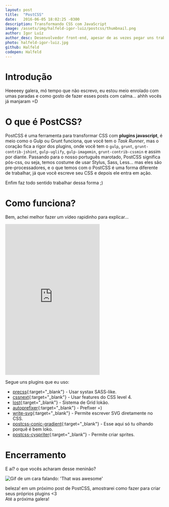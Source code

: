 ```yaml
---
layout: post                                                
title:  "PostCSS"                                           
date:   2016-06-05 18:02:25 -0300                           
description: Transformando CSS com JavaScript               
image: /assets/img/halfeld-igor-luiz/postcss/thumbnail.png
author: Igor Luíz
author_desc: Desenvolvedor front-end, apesar de as vezes pegar uns trabalhos de back, curte muito javascript e compartilhar os paranauês que sabe. Um dos criadores desse blog lindão =).
photo: halfeld-igor-luiz.jpg
github: Halfeld
codepen: Halfeld
---
```


Introdução
==========

Heeeeey galera, mó tempo que não escrevo, eu estou meio enrolado com umas paradas e como gosto de fazer esses posts com calma... ahhh vocês já manjaram =D

O que é PostCSS?
================

PostCSS é uma ferramenta para transformar CSS com **plugins javascript**, é meio como o Gulp ou Grunt funciona, que você tem o _Task Runner_, mas o coração fica a rigor dos plugins, onde você tem o `gulp`, `grunt`, `grunt-contrib-jshint`, `gulp-uglify`, `gulp-imagemin`, `grunt-contrib-cssmin` e assim por diante. Passando para o nosso português marotado, PostCSS significa pós-css, ou seja, temos costume de usar Stylus, Sass, Less... mas eles são pre-processadores, e o que temos com o PostCSS é uma forma diferente de trabalhar, já que você escreve seu CSS e depois ele entra em ação.

Enfim faz todo sentido trabalhar dessa forma ;)

Como funciona?
==============

Bem, achei melhor fazer um vídeo rapidinho para explicar...

<iframe height="480" src="https://www.youtube.com/embed/RXMFNZGi76c?showinfo=0&controls=0" frameborder="0" allowfullscreen></iframe>
<!-- ![como funciona o postcss](/assets/img/halfeld-igor-luiz/postcss/how-works.png) -->

Segue uns plugins que eu uso:

+ [precss](https://github.com/jonathantneal/precss){:target="_blank"} - Usar systax SASS-like.
+ [cssnext](https://github.com/cssnext/cssnext){:target="_blank"} - Usar features do CSS level 4.
+ [lost](https://github.com/peterramsing/lost){:target="_blank"} - Sistema de Grid lokão.
+ [autoprefixer](https://github.com/postcss/autoprefixer){:target="_blank"} - Prefixer =)
+ [write-svg](https://github.com/jonathantneal/postcss-write-svg){:target="_blank"} - Permite escrever SVG diretamente no CSS.
+ [postcss-conic-gradient](https://github.com/jonathantneal/postcss-conic-gradient){:target="_blank"} - Esse aqui só tu olhando porquê é bem loko.
+ [postcss-cyspriter](https://github.com/Code-Y/postcss-cyspriter){:target="_blank"} - Permite criar sprites.


Encerramento
============

E aí? o que vocês acharam desse meninão?

![Gif de um cara falando: 'That was awesome'](http://media4.giphy.com/media/jPJz9s6VAqLLi/200.gif)

beleza! em um próximo post de PostCSS, amostrarei como fazer para criar seus próprios plugins <3  
Até a próxima galera!

